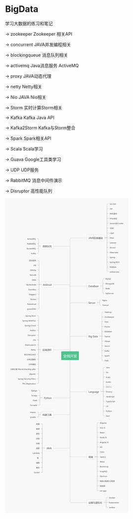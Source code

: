 # BigData
学习大数据的练习和笔记

-> zookeeper Zookeeper 相关API

-> concurrent JAVA并发编程相关

-> blockingqueue 消息队列相关

-> activemq Java消息服务 ActiveMQ

-> proxy JAVA动态代理

-> netty Netty相关

-> Nio JAVA Nio相关

-> Storm 实时计算Storm相关

-> Kafka Kafka Java API

-> Kafka2Storm Kafka与Storm整合

-> Spark Spark相关API

-> Scala Scala学习

-> Guava Google工具类学习

-> UDP UDP服务

-> RabbitMQ 消息中间件演示

-> Disruptor 高性能队列

![dev](https://raw.githubusercontent.com/itning/BigData/master/pic/dev.png)